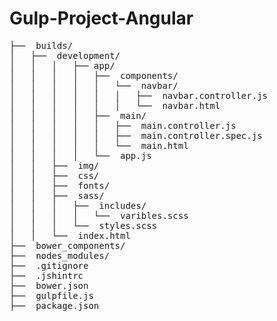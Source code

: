 # Gulp-Project-Angular

<pre>
├──  builds/
│   ├──  development/
│   │   │   ├── app/
│   │   │   │   ├──  components/
│   │   │   │   │   └──  navbar/
│   │   │   │   │   │   ├──  navbar.controller.js
│   │   │   │   │   │   └──  navbar.html
│   │   │   │   ├──  main/
│   │   │   │   │   ├──  main.controller.js
│   │   │   │   │   ├──  main.controller.spec.js
│   │   │   │   │   └──  main.html
│   │   │   │   └──  app.js
│   │   ├──  img/
│   │   ├──  css/
│   │   ├──  fonts/
│   │   ├──  sass/
│   │   │   ├──  includes/
│   │   │   │   └──  varibles.scss
│   │   │   └──  styles.scss
│   │   └──  index.html
├──  bower_components/
├──  nodes_modules/
├──  .gitignore
├──  .jshintrc
├──  bower.json
├──  gulpfile.js
├──  package.json
</pre>
